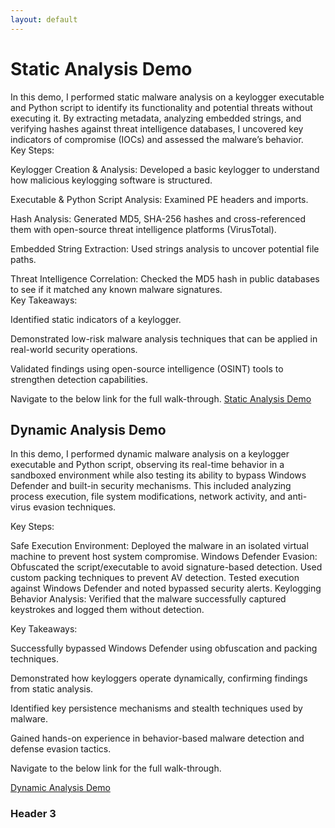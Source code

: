 ```yaml
---
layout: default
---
```



# Static Analysis Demo

In this demo, I performed static malware analysis on a keylogger executable and Python script to identify its functionality and potential threats without executing it. By extracting metadata, analyzing embedded strings, and verifying hashes against threat intelligence databases, I uncovered key indicators of compromise (IOCs) and assessed the malware’s behavior. </br>
Key Steps:

Keylogger Creation & Analysis: Developed a basic keylogger to understand how malicious keylogging software is structured.

Executable & Python Script Analysis: Examined PE headers and imports.

Hash Analysis: Generated MD5, SHA-256 hashes and cross-referenced them with open-source threat intelligence platforms (VirusTotal).

Embedded String Extraction: Used strings analysis to uncover potential file paths.

Threat Intelligence Correlation: Checked the MD5 hash in public databases to see if it matched any known malware signatures. </br>
Key Takeaways:

Identified static indicators of a keylogger.

Demonstrated low-risk malware analysis techniques that can be applied in real-world security operations.

Validated findings using open-source intelligence (OSINT) tools to strengthen detection capabilities.

Navigate to the below link for the full walk-through.
[Static Analysis Demo](https://youtu.be/vjDuOHOMlJc?si=TqcFx6O982eB3LV_) 

## Dynamic Analysis Demo

In this demo, I performed dynamic malware analysis on a keylogger executable and Python script, observing its real-time behavior in a sandboxed environment while also testing its ability to bypass Windows Defender and built-in security mechanisms. This included analyzing process execution, file system modifications, network activity, and anti-virus evasion techniques.

Key Steps:

Safe Execution Environment: Deployed the malware in an isolated virtual machine to prevent host system compromise.
Windows Defender Evasion: Obfuscated the script/executable to avoid signature-based detection.
Used custom packing techniques to prevent AV detection. 
Tested execution against Windows Defender and noted bypassed security alerts. 
Keylogging Behavior Analysis: Verified that the malware successfully captured keystrokes and logged them without detection.

Key Takeaways:

Successfully bypassed Windows Defender using obfuscation and packing techniques.

Demonstrated how keyloggers operate dynamically, confirming findings from static analysis.

Identified key persistence mechanisms and stealth techniques used by malware.

Gained hands-on experience in behavior-based malware detection and defense evasion tactics.

Navigate to the below link for the full walk-through.

[Dynamic Analysis Demo](https://youtu.be/RvHy83w9o5A?si=A4rtUoZElggDOkA1) 

### Header 3



